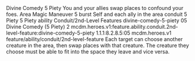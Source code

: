 <ability>
  <name>Divine Comedy</name>
  <cost>5 Piety</cost>
  <flavor>You and your allies swap places to confound your foes.</flavor>
  <keywords>
    <keyword>Area</keyword>
    <keyword>Magic</keyword>
  </keywords>
  <type>Maneuver</type>
  <distance>5 burst</distance>
  <target>Self and each ally in the area</target>
  <metadata>
    <class>conduit</class>
    <cost>5 Piety</cost>
    <cost_amount>5</cost_amount>
    <cost_resource>Piety</cost_resource>
    <feature_type>ability</feature_type>
    <file_dpath>Conduit/2nd-Level Features</file_dpath>
    <item_id>divine-comedy-5-piety</item_id>
    <item_index>05</item_index>
    <item_name>Divine Comedy (5 Piety)</item_name>
    <level>2</level>
    <scc>mcdm.heroes.v1:feature.ability.conduit.2nd-level-feature:divine-comedy-5-piety</scc>
    <scdc>1.1.1:8.2.8.5:05</scdc>
    <source>mcdm.heroes.v1</source>
    <type>feature/ability/conduit/2nd-level-feature</type>
  </metadata>
  <effects>
    <effect type="mundane">Each target can choose another creature in the area, then swap places with that creature. The creature they choose must be able to fit into the space they leave and vice versa.</effect>
  </effects>
</ability>
